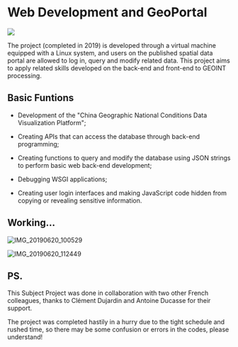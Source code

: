 # Web Development and GeoPortal
![](https://skillicons.dev/icons?i=py,js,html,css,eclipse,linux)

The project (completed in 2019) is developed through a virtual machine equipped with a Linux system, and users on the published spatial data portal are allowed to log in, query and modify related data. This project aims to apply related skills developed on the back-end and front-end to GEOINT processing.

## Basic Funtions
* Development of the "China Geographic National Conditions Data Visualization Platform";

* Creating APIs that can access the database through back-end programming;
  
* Creating functions to query and modify the database using JSON strings to perform basic web back-end development;

* Debugging WSGI applications;

* Creating user login interfaces and making JavaScript code hidden from copying or revealing sensitive information.


## Working...
![IMG_20190620_100529](https://user-images.githubusercontent.com/97808991/195638785-8a13b391-2d4f-4f43-a231-37a460435ae3.jpg)

![IMG_20190620_112449](https://user-images.githubusercontent.com/97808991/195638814-c1f0a8b3-13a7-4ed1-872a-14bfd30859d9.jpg)

## PS.
This Subject Project was done in collaboration with two other French colleagues, thanks to Clément Dujardin and Antoine Ducasse for their support.

The project was completed hastily in a hurry due to the tight schedule and rushed time, so there may be some confusion or errors in the codes, please understand!
